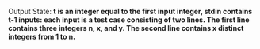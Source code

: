 Output State: **t is an integer equal to the first input integer, stdin contains t-1 inputs: each input is a test case consisting of two lines. The first line contains three integers n, x, and y. The second line contains x distinct integers from 1 to n.**